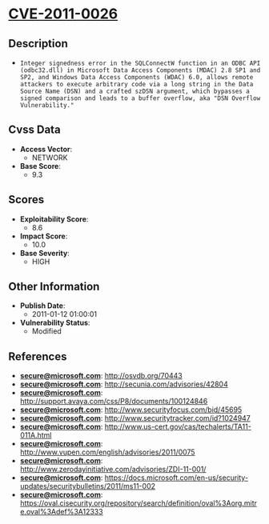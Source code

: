 
# [CVE-2011-0026](https://cve.mitre.org/cgi-bin/cvename.cgi?name=CVE-2011-0026)

## Description

- `Integer signedness error in the SQLConnectW function in an ODBC API (odbc32.dll) in Microsoft Data Access Components (MDAC) 2.8 SP1 and SP2, and Windows Data Access Components (WDAC) 6.0, allows remote attackers to execute arbitrary code via a long string in the Data Source Name (DSN) and a crafted szDSN argument, which bypasses a signed comparison and leads to a buffer overflow, aka "DSN Overflow Vulnerability."`

## Cvss Data

- **Access Vector**:
  - NETWORK
- **Base Score**:
  - 9.3

## Scores

- **Exploitability Score**:
  - 8.6
- **Impact Score**:
  - 10.0
- **Base Severity**:
  - HIGH

## Other Information

- **Publish Date**:
  - 2011-01-12 01:00:01
- **Vulnerability Status**:
  - Modified

## References

- **secure@microsoft.com**: http://osvdb.org/70443
- **secure@microsoft.com**: http://secunia.com/advisories/42804
- **secure@microsoft.com**: http://support.avaya.com/css/P8/documents/100124846
- **secure@microsoft.com**: http://www.securityfocus.com/bid/45695
- **secure@microsoft.com**: http://www.securitytracker.com/id?1024947
- **secure@microsoft.com**: http://www.us-cert.gov/cas/techalerts/TA11-011A.html
- **secure@microsoft.com**: http://www.vupen.com/english/advisories/2011/0075
- **secure@microsoft.com**: http://www.zerodayinitiative.com/advisories/ZDI-11-001/
- **secure@microsoft.com**: https://docs.microsoft.com/en-us/security-updates/securitybulletins/2011/ms11-002
- **secure@microsoft.com**: https://oval.cisecurity.org/repository/search/definition/oval%3Aorg.mitre.oval%3Adef%3A12333
